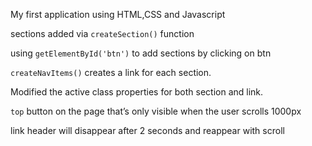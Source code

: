 My first application using HTML,CSS and Javascript

sections added via ```createSection()``` function

using ```getElementById('btn')``` to add sections by clicking on btn


```createNavItems()``` creates a link for each section.

Modified the active class properties for both section and link.


```top``` button on the page that’s only visible when the user scrolls 1000px

link header will disappear after 2 seconds and reappear with scroll